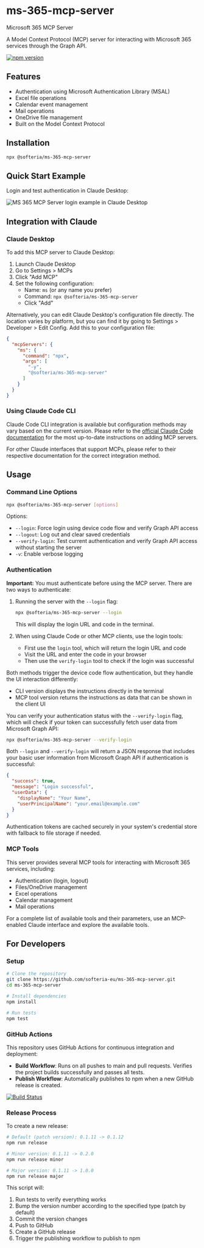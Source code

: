 # ms-365-mcp-server

Microsoft 365 MCP Server

A Model Context Protocol (MCP) server for interacting with Microsoft 365 services through the Graph API.

[![npm version](https://img.shields.io/npm/v/@softeria/ms-365-mcp-server.svg)](https://www.npmjs.com/package/@softeria/ms-365-mcp-server)

## Features

- Authentication using Microsoft Authentication Library (MSAL)
- Excel file operations
- Calendar event management
- Mail operations
- OneDrive file management
- Built on the Model Context Protocol

## Installation

```bash
npx @softeria/ms-365-mcp-server
```

## Quick Start Example

Login and test authentication in Claude Desktop:

![MS 365 MCP Server login example in Claude Desktop](https://github.com/user-attachments/assets/936d16bc-b3e1-437b-b3f1-03c54874a816)

## Integration with Claude

### Claude Desktop

To add this MCP server to Claude Desktop:

1. Launch Claude Desktop
2. Go to Settings > MCPs
3. Click "Add MCP"
4. Set the following configuration:
    - Name: `ms` (or any name you prefer)
    - Command: `npx @softeria/ms-365-mcp-server`
    - Click "Add"

Alternatively, you can edit Claude Desktop's configuration file directly. The location varies by platform, but you can
find it by going to Settings > Developer > Edit Config. Add this to your configuration file:

```json
{
  "mcpServers": {
    "ms": {
      "command": "npx",
      "args": [
        "-y",
        "@softeria/ms-365-mcp-server"
      ]
    }
  }
}
```

### Using Claude Code CLI

Claude Code CLI integration is available but configuration methods may vary based on the current version. Please refer
to the [official Claude Code documentation](https://github.com/anthropics/claude-code) for the most up-to-date
instructions on adding MCP servers.

For other Claude interfaces that support MCPs, please refer to their respective documentation for the correct
integration method.

## Usage

### Command Line Options

```bash
npx @softeria/ms-365-mcp-server [options]
```

Options:

- `--login`: Force login using device code flow and verify Graph API access
- `--logout`: Log out and clear saved credentials
- `--verify-login`: Test current authentication and verify Graph API access without starting the server
- `-v`: Enable verbose logging

### Authentication

**Important:** You must authenticate before using the MCP server. There are two ways to authenticate:

1. Running the server with the `--login` flag:
   ```bash
   npx @softeria/ms-365-mcp-server --login
   ```
   This will display the login URL and code in the terminal.

2. When using Claude Code or other MCP clients, use the login tools:
    - First use the `login` tool, which will return the login URL and code
    - Visit the URL and enter the code in your browser
    - Then use the `verify-login` tool to check if the login was successful

Both methods trigger the device code flow authentication, but they handle the UI interaction differently:

- CLI version displays the instructions directly in the terminal
- MCP tool version returns the instructions as data that can be shown in the client UI

You can verify your authentication status with the `--verify-login` flag, which will check if your token can successfully
fetch user data from Microsoft Graph API:

```bash
npx @softeria/ms-365-mcp-server --verify-login
```

Both `--login` and `--verify-login` will return a JSON response that includes your basic user information from Microsoft
Graph API if authentication is successful:

```json
{
  "success": true,
  "message": "Login successful",
  "userData": {
    "displayName": "Your Name",
    "userPrincipalName": "your.email@example.com"
  }
}
```

Authentication tokens are cached securely in your system's credential store with fallback to file storage if needed.

### MCP Tools

This server provides several MCP tools for interacting with Microsoft 365 services, including:

- Authentication (login, logout)
- Files/OneDrive management
- Excel operations
- Calendar management
- Mail operations

For a complete list of available tools and their parameters, use an MCP-enabled Claude interface and explore the available tools.

## For Developers

### Setup

```bash
# Clone the repository
git clone https://github.com/softeria-eu/ms-365-mcp-server.git
cd ms-365-mcp-server

# Install dependencies
npm install

# Run tests
npm test
```

### GitHub Actions

This repository uses GitHub Actions for continuous integration and deployment:

- **Build Workflow**: Runs on all pushes to main and pull requests. Verifies the project builds successfully and passes
  all tests.
- **Publish Workflow**: Automatically publishes to npm when a new GitHub release is created.

[![Build Status](https://github.com/softeria-eu/ms-365-mcp-server/actions/workflows/build.yml/badge.svg)](https://github.com/softeria-eu/ms-365-mcp-server/actions/workflows/build.yml)

### Release Process

To create a new release:

```bash
# Default (patch version): 0.1.11 -> 0.1.12
npm run release

# Minor version: 0.1.11 -> 0.2.0
npm run release minor

# Major version: 0.1.11 -> 1.0.0
npm run release major
```

This script will:

1. Run tests to verify everything works
2. Bump the version number according to the specified type (patch by default)
3. Commit the version changes
4. Push to GitHub
5. Create a GitHub release
6. Trigger the publishing workflow to publish to npm
